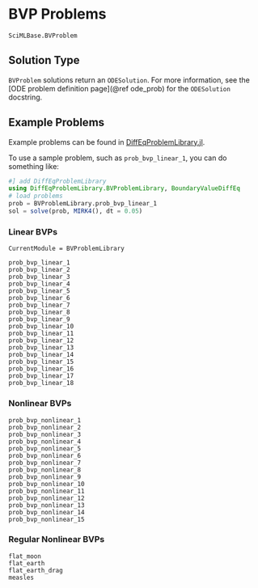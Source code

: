 # BVP Problems

```@docs
SciMLBase.BVProblem
```

## Solution Type

`BVProblem` solutions return an `ODESolution`. For more information, see the
[ODE problem definition page](@ref ode_prob) for the `ODESolution` docstring.

## Example Problems

Example problems can be found in [DiffEqProblemLibrary.jl](https://github.com/SciML/DiffEqProblemLibrary.jl/blob/master/lib/BVProblemLibrary/src/BVProblemLibrary.jl).

To use a sample problem, such as `prob_bvp_linear_1`, you can do something like:

```julia
#] add DiffEqProblemLibrary
using DiffEqProblemLibrary.BVProblemLibrary, BoundaryValueDiffEq
# load problems
prob = BVProblemLibrary.prob_bvp_linear_1
sol = solve(prob, MIRK4(), dt = 0.05)
```

### Linear BVPs

```@meta
CurrentModule = BVProblemLibrary
```

```@docs
prob_bvp_linear_1
prob_bvp_linear_2
prob_bvp_linear_3
prob_bvp_linear_4
prob_bvp_linear_5
prob_bvp_linear_6
prob_bvp_linear_7
prob_bvp_linear_8
prob_bvp_linear_9
prob_bvp_linear_10
prob_bvp_linear_11
prob_bvp_linear_12
prob_bvp_linear_13
prob_bvp_linear_14
prob_bvp_linear_15
prob_bvp_linear_16
prob_bvp_linear_17
prob_bvp_linear_18
```

### Nonlinear BVPs

```@docs
prob_bvp_nonlinear_1
prob_bvp_nonlinear_2
prob_bvp_nonlinear_3
prob_bvp_nonlinear_4
prob_bvp_nonlinear_5
prob_bvp_nonlinear_6
prob_bvp_nonlinear_7
prob_bvp_nonlinear_8
prob_bvp_nonlinear_9
prob_bvp_nonlinear_10
prob_bvp_nonlinear_11
prob_bvp_nonlinear_12
prob_bvp_nonlinear_13
prob_bvp_nonlinear_14
prob_bvp_nonlinear_15
```

### Regular Nonlinear BVPs

```@docs
flat_moon
flat_earth
flat_earth_drag
measles
```
